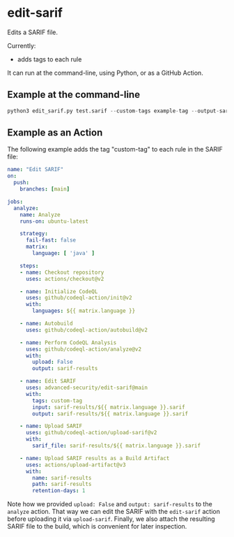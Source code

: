 # edit-sarif

Edits a SARIF file.

Currently:

* adds tags to each rule

It can run at the command-line, using Python, or as a GitHub Action.

## Example at the command-line

```python
python3 edit_sarif.py test.sarif --custom-tags example-tag --output-sarif test.sarif
```

## Example as an Action

The following example adds the tag "custom-tag" to each rule in the SARIF file:

```yaml
name: "Edit SARIF"
on:
  push:
    branches: [main]

jobs:
  analyze:
    name: Analyze
    runs-on: ubuntu-latest

    strategy:
      fail-fast: false
      matrix:
        language: [ 'java' ]

    steps:
    - name: Checkout repository
      uses: actions/checkout@v2

    - name: Initialize CodeQL
      uses: github/codeql-action/init@v2
      with:
        languages: ${{ matrix.language }}

    - name: Autobuild
      uses: github/codeql-action/autobuild@v2

    - name: Perform CodeQL Analysis
      uses: github/codeql-action/analyze@v2
      with:
        upload: False
        output: sarif-results

    - name: Edit SARIF
      uses: advanced-security/edit-sarif@main
      with:
        tags: custom-tag
        input: sarif-results/${{ matrix.language }}.sarif
        output: sarif-results/${{ matrix.language }}.sarif

    - name: Upload SARIF
      uses: github/codeql-action/upload-sarif@v2
      with:
        sarif_file: sarif-results/${{ matrix.language }}.sarif

    - name: Upload SARIF results as a Build Artifact
      uses: actions/upload-artifact@v3
      with:
        name: sarif-results
        path: sarif-results
        retention-days: 1
```

Note how we provided `upload: False` and `output: sarif-results` to the `analyze` action. That way we can edit the SARIF with the `edit-sarif` action before uploading it via `upload-sarif`. Finally, we also attach the resulting SARIF file to the build, which is convenient for later inspection.
